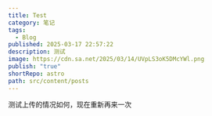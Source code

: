 ```yaml
---
title: Test
category: 笔记
tags:
  - Blog
published: 2025-03-17 22:57:22
description: 测试
image: https://cdn.sa.net/2025/03/14/UVpLS3oK5DMcYWl.png
publish: "true"
shortRepo: astro
path: src/content/posts
---
```

测试上传的情况如何，现在重新再来一次